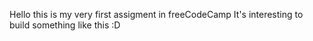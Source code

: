 Hello this is my very first assigment in freeCodeCamp
It's interesting to build something like this :D

